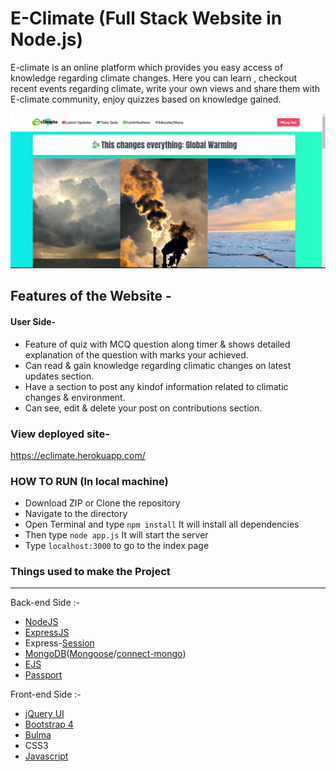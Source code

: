 # E-Climate (Full Stack Website in Node.js)

E-climate is an online platform which provides you easy access of knowledge regarding climate changes. Here you can learn , checkout recent events regarding climate, write your own views and share them with E-climate community, enjoy quizzes based on knowledge gained.


![Screenshot](./public/photos/homeimg.png?raw=true "Screenshot")


## Features of the Website -

#### User Side-
- Feature of quiz with MCQ question along timer & shows detailed explanation of the question with marks your achieved.
- Can read & gain knowledge regarding climatic changes on latest updates section.
- Have a section to post any kindof information related to climatic changes & environment.
- Can see, edit & delete your post on contributions section.


### View deployed site- 
https://eclimate.herokuapp.com/


### HOW TO RUN (In local machine)

- Download ZIP or Clone the repository
- Navigate to the directory
- Open Terminal and type `npm install` It will install all dependencies
- Then type `node app.js` It will start the server
- Type `localhost:3000` to go to the index page


### Things used to make the Project
-------------------------------------------------------------------------------------------------------------
Back-end Side :-
- [NodeJS](https://nodejs.org/en/docs/)
- [ExpressJS](https://expressjs.com/en/4x/api.html)
- Express-[Session](https://github.com/expressjs/session)
- [MongoDB](https://www.mongodb.com/)([Mongoose](mongoosejs.com/docs/)/[connect-mongo](https://www.npmjs.com/package/connect-mongo))
- [EJS](http://ejs.co/)
- [Passport](http://passportjs.org/docs)

Front-end Side :-
- [jQuery UI](https://jquery.com/)
- [Bootstrap 4](https://getbootstrap.com/)
- [Bulma](https://bulma.io/)
- CSS3
- [Javascript](https://www.javascript.com/)



